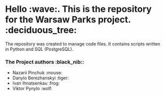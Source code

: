 <h1>Hello :wave:. This is the repository for the Warsaw Parks project. :deciduous_tree:</h1>
The repository was created to manage code files. It contains scripts written in Python and SQL (PostgreSQL).
<h3>The Project authors :black_nib::</h3>
  <ul>
  <li>Nazarii Pinchuk :mouse:</li>
  <li>Danylo Berezhanskyi :tiger:</li>
  <li>Ivan Ihnatsenkau :frog:</li>
  <li>Viktor Pynylo :wolf:</li>
</ul>  
